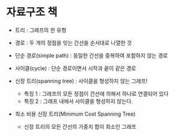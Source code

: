# 자료구조 책

- 트리 : 그래프의 한 유형



- 경로 : 두 개의 정점을 잇는 간선을 순서대로 나열한 것
- 단순 경로(simple path) : 동일한 간선을 중복하여 포함하지 않는 경로





- 사이클(cycle) : 단순 경로이면서 시작과 끝이 같은 경로



- 신장 트리(spanning tree) : 사이클을 형성하지 않는 그래프!
  - 특징 1 : 그래프의 모든 정점이 간선에 의해서 하나로 연결되어 있다
  - 특징 2 : 그래프 내에서 사이클을 형성하지 않는다.



- 최소 비용 신장 트리(Minimum Cost Spanning Tree)
  - 신장 트리의 모든 간선의 가중치 합이 최소인 그래프

